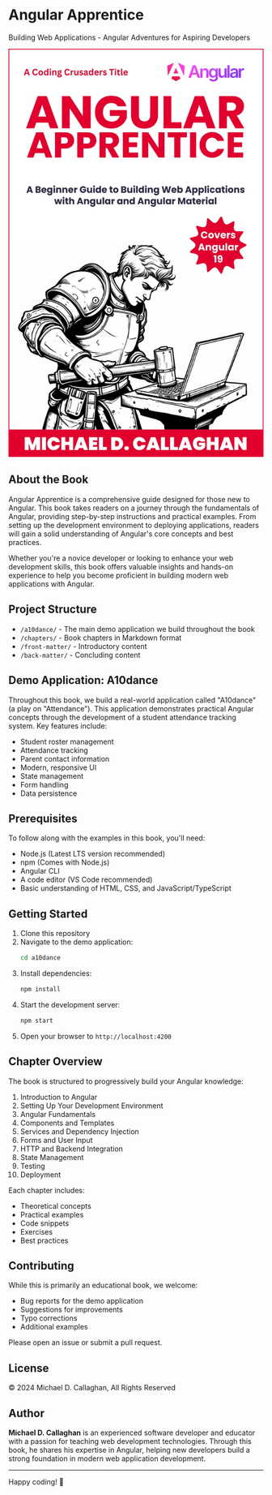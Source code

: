 # Angular Apprentice

Building Web Applications - Angular Adventures for Aspiring Developers

![Book Cover](cover.jpg)

## About the Book

Angular Apprentice is a comprehensive guide designed for those new to Angular. This book takes readers on a journey through the fundamentals of Angular, providing step-by-step instructions and practical examples. From setting up the development environment to deploying applications, readers will gain a solid understanding of Angular's core concepts and best practices.

Whether you're a novice developer or looking to enhance your web development skills, this book offers valuable insights and hands-on experience to help you become proficient in building modern web applications with Angular.

## Project Structure

- `/a10dance/` - The main demo application we build throughout the book
- `/chapters/` - Book chapters in Markdown format
- `/front-matter/` - Introductory content
- `/back-matter/` - Concluding content

## Demo Application: A10dance

Throughout this book, we build a real-world application called "A10dance" (a play on "Attendance"). This application demonstrates practical Angular concepts through the development of a student attendance tracking system. Key features include:

- Student roster management
- Attendance tracking
- Parent contact information
- Modern, responsive UI
- State management
- Form handling
- Data persistence

## Prerequisites

To follow along with the examples in this book, you'll need:

- Node.js (Latest LTS version recommended)
- npm (Comes with Node.js)
- Angular CLI
- A code editor (VS Code recommended)
- Basic understanding of HTML, CSS, and JavaScript/TypeScript

## Getting Started

1. Clone this repository
2. Navigate to the demo application:
   ```bash
   cd a10dance
   ```
3. Install dependencies:
   ```bash
   npm install
   ```
4. Start the development server:
   ```bash
   npm start
   ```
5. Open your browser to `http://localhost:4200`

## Chapter Overview

The book is structured to progressively build your Angular knowledge:

1. Introduction to Angular
2. Setting Up Your Development Environment
3. Angular Fundamentals
4. Components and Templates
5. Services and Dependency Injection
6. Forms and User Input
7. HTTP and Backend Integration
8. State Management
9. Testing
10. Deployment

Each chapter includes:
- Theoretical concepts
- Practical examples
- Code snippets
- Exercises
- Best practices

## Contributing

While this is primarily an educational book, we welcome:
- Bug reports for the demo application
- Suggestions for improvements
- Typo corrections
- Additional examples

Please open an issue or submit a pull request.

## License

© 2024 Michael D. Callaghan, All Rights Reserved

## Author

**Michael D. Callaghan** is an experienced software developer and educator with a passion for teaching web development technologies. Through this book, he shares his expertise in Angular, helping new developers build a strong foundation in modern web application development.

---

Happy coding! 🚀

